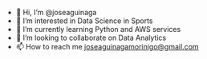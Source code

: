 - 👋 Hi, I’m @joseaguinaga
- 👀 I’m interested in Data Science in Sports
- 🌱 I’m currently learning Python and AWS services
- 💞️ I’m looking to collaborate on Data Analytics
- 📫 How to reach me joseaguinagamorinigo@gmail.com

<!---
joseaguinaga/joseaguinaga is a ✨ special ✨ repository because its `README.md` (this file) appears on your GitHub profile.
You can click the Preview link to take a look at your changes.
--->
